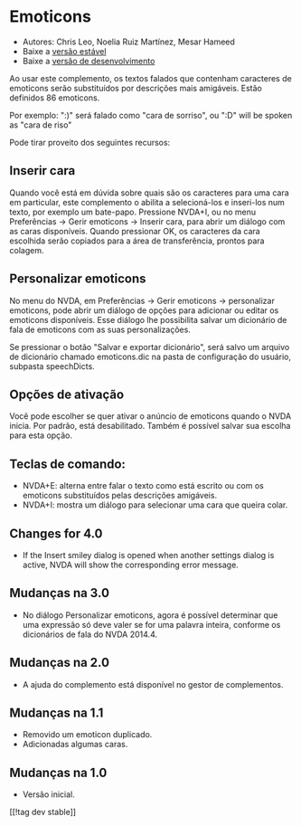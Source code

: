# Emoticons #

* Autores: Chris Leo, Noelia Ruiz Martínez, Mesar Hameed
* Baixe a [versão estável][1]
* Baixe a [versão de desenvolvimento][2]

Ao usar este complemento, os textos falados que contenham caracteres de
emoticons serão substituídos por descrições mais amigáveis.  Estão definidos
86 emoticons.

Por exemplo: ":)" será falado como "cara de sorriso", ou ":D" will be spoken
as "cara de riso"

Pode tirar proveito dos seguintes recursos:

## Inserir cara ##

Quando você está em dúvida sobre quais são os caracteres para uma cara em particular, este complemento o abilita a selecioná-los e inseri-los num texto, por exemplo um bate-papo.
Pressione NVDA+I, ou no menu Preferências -> Gerir emoticons -> Inserir cara, para abrir um diálogo 
com as caras disponíveis.
Quando pressionar OK, os caracteres da cara escolhida serão copiados para a área de transferência, prontos para colagem.


## Personalizar emoticons ##

No menu do NVDA, em Preferências -> Gerir emoticons -> personalizar emoticons, pode abrir um diálogo de opções para adicionar ou editar os emoticons disponíveis.
Esse diálogo lhe possibilita salvar um dicionário de fala de emoticons com as suas personalizações.

Se pressionar o botão "Salvar e exportar dicionário", será salvo um arquivo
de dicionário chamado emoticons.dic na pasta de configuração do usuário,
subpasta speechDicts.


## Opções de ativação ##

Você pode escolher se quer ativar o anúncio de emoticons quando o NVDA
inicia. Por padrão, está desabilitado.  Também é possível salvar sua escolha
para esta opção.

## Teclas de comando: ##

*	NVDA+E: alterna entre falar o texto como está escrito ou com os emoticons
  substituídos pelas descrições amigáveis.
*	NVDA+I: mostra um diálogo para selecionar uma cara que queira colar.


## Changes for 4.0 ##

* If the Insert smiley dialog is opened when another settings dialog is
  active, NVDA will show the corresponding error message.


## Mudanças na 3.0 ##

* No diálogo Personalizar emoticons, agora é possível determinar que uma
  expressão só deve valer se for uma palavra inteira, conforme os
  dicionários de fala do NVDA 2014.4.


## Mudanças na 2.0 ##

* A ajuda do complemento está disponível no gestor de complementos.


## Mudanças na 1.1 ##

* Removido um emoticon duplicado.
* Adicionadas algumas caras.

## Mudanças na 1.0 ##

* Versão inicial.

[[!tag dev stable]]

[1]: http://addons.nvda-project.org/files/get.php?file=emo

[2]: http://addons.nvda-project.org/files/get.php?file=emo-dev
